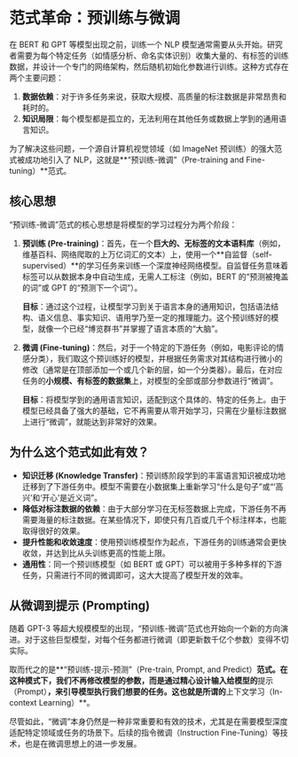 # 范式革命：预训练与微调

在 BERT 和 GPT 等模型出现之前，训练一个 NLP 模型通常需要从头开始。研究者需要为每个特定任务（如情感分析、命名实体识别）收集大量的、有标签的训练数据，并设计一个专门的网络架构，然后随机初始化参数进行训练。这种方式存在两个主要问题：

1.  **数据依赖**：对于许多任务来说，获取大规模、高质量的标注数据是非常昂贵和耗时的。
2.  **知识局限**：每个模型都是孤立的，无法利用在其他任务或数据上学到的通用语言知识。

为了解决这些问题，一个源自计算机视觉领域（如 ImageNet 预训练）的强大范式被成功地引入了 NLP，这就是**“预训练-微调”（Pre-training and Fine-tuning）**范式。

## 核心思想

“预训练-微调”范式的核心思想是将模型的学习过程分为两个阶段：

1.  **预训练 (Pre-training)**：首先，在一个**巨大的、无标签的文本语料库**（例如，维基百科、网络爬取的上万亿词汇的文本）上，使用一个**自监督（self-supervised）**的学习任务来训练一个深度神经网络模型。自监督任务意味着标签可以从数据本身中自动生成，无需人工标注（例如，BERT 的“预测被掩盖的词”或 GPT 的“预测下一个词”）。

    **目标**：通过这个过程，让模型学习到关于语言本身的通用知识，包括语法结构、语义信息、事实知识、语用学乃至一定的推理能力。这个预训练好的模型，就像一个已经“博览群书”并掌握了语言本质的“大脑”。

2.  **微调 (Fine-tuning)**：然后，对于一个特定的下游任务（例如，电影评论的情感分类），我们取这个预训练好的模型，并根据任务需求对其结构进行微小的修改（通常是在顶部添加一个或几个新的层，如一个分类器）。最后，在对应任务的**小规模、有标签的数据集**上，对模型的全部或部分参数进行“微调”。

    **目标**：将模型学到的通用语言知识，适配到这个具体的、特定的任务上。由于模型已经具备了强大的基础，它不再需要从零开始学习，只需在少量标注数据上进行“微调”，就能达到非常好的效果。

## 为什么这个范式如此有效？

-   **知识迁移 (Knowledge Transfer)**：预训练阶段学到的丰富语言知识被成功地迁移到了下游任务中。模型不需要在小数据集上重新学习“什么是句子”或“‘高兴’和‘开心’是近义词”。
-   **降低对标注数据的依赖**：由于大部分学习在无标签数据上完成，下游任务不再需要海量的标注数据。在某些情况下，即使只有几百或几千个标注样本，也能取得很好的效果。
-   **提升性能和收敛速度**：使用预训练模型作为起点，下游任务的训练通常会更快收敛，并达到比从头训练更高的性能上限。
-   **通用性**：同一个预训练模型（如 BERT 或 GPT）可以被用于多种多样的下游任务，只需进行不同的微调即可，这大大提高了模型开发的效率。

## 从微调到提示 (Prompting)

随着 GPT-3 等超大规模模型的出现，“预训练-微调”范式也开始向一个新的方向演进。对于这些巨型模型，对每个任务都进行微调（即更新数千亿个参数）变得不切实际。

取而代之的是**“预训练-提示-预测”（Pre-train, Prompt, and Predict）**范式。在这种模式下，我们不再修改模型的参数，而是通过精心设计输入给模型的**提示（Prompt）**，来引导模型执行我们想要的任务。这也就是所谓的**上下文学习（In-context Learning）**。

尽管如此，“微调”本身仍然是一种非常重要和有效的技术，尤其是在需要模型深度适配特定领域或任务的场景下。后续的指令微调（Instruction Fine-Tuning）等技术，也是在微调思想上的进一步发展。